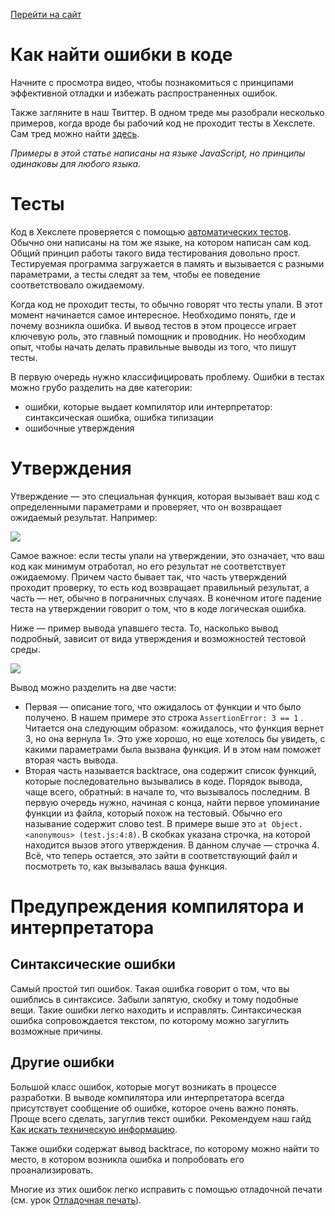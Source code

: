 [Перейти на сайт](https://ru.hexlet.io)

# Как найти ошибки в коде

Начните с просмотра видео, чтобы познакомиться с принципами эффективной отладки и избежать распространенных ошибок.

Также загляните в наш Твиттер. В одном треде мы разобрали несколько примеров, когда вроде бы рабочий код не проходит тесты в Хекслете. Сам тред можно найти [здесь](https://twitter.com/hexlethq/status/1545686617561628673?s=46&t=LbgDoYiyYsD-qadPmF522A).

*Примеры в этой статье написаны на языке JavaScript, но принципы одинаковы для любого языка.*

# Тесты

Код в Хекслете проверяется с помощью [автоматических тестов](https://ru.wikipedia.org/wiki/%D0%9C%D0%BE%D0%B4%D1%83%D0%BB%D1%8C%D0%BD%D0%BE%D0%B5_%D1%82%D0%B5%D1%81%D1%82%D0%B8%D1%80%D0%BE%D0%B2%D0%B0%D0%BD%D0%B8%D0%B5). Обычно они написаны на том же языке, на котором написан сам код. Общий принцип работы такого вида тестирования довольно прост. Тестируемая программа загружается в память и вызывается с разными параметрами, а тесты следят за тем, чтобы ее поведение соответствовало ожидаемому.

Когда код не проходит тесты, то обычно говорят что тесты упали. В этот момент начинается самое интересное. Необходимо понять, где и почему возникла ошибка. И вывод тестов в этом процессе играет ключевую роль, это главный помощник и проводник. Но необходим опыт, чтобы начать делать правильные выводы из того, что пишут тесты.

В первую очередь нужно классифицировать проблему. Ошибки в тестах можно грубо разделить на две категории:

* ошибки, которые выдает компилятор или интерпретатор: синтаксическая ошибка, ошибка типизации
* ошибочные утверждения

# Утверждения

Утверждение — это специальная функция, которая вызывает ваш код с определенными параметрами и проверяет, что он возвращает ожидаемый результат. Например:

![](https://files.carrotquest.app/knowledge-bases-images/articles/64033/64033-1732283835898-49feb5az.png)

Самое важное: если тесты упали на утверждении, это означает, что ваш код как минимум отработал, но его результат не соответствует ожидаемому. Причем часто бывает так, что часть утверждений проходит проверку, то есть код возвращает правильный результат, а часть — нет, обычно в пограничных случаях. В конечном итоге падение теста на утверждении говорит о том, что в коде логическая ошибка.

Ниже — пример вывода упавшего теста. То, насколько вывод подробный, зависит от вида утверждения и возможностей тестовой среды.

![](https://files.carrotquest.app/knowledge-bases-images/articles/64033/64033-1732283847767-w6ot7elm.png)

Вывод можно разделить на две части:

* Первая — описание того, что ожидалось от функции и что было получено. В нашем примере это строка `AssertionError: 3 == 1` . Читается она следующим образом: «ожидалось, что функция вернет 3, но она вернула 1». Это уже хорошо, но еще хотелось бы увидеть, с какими параметрами была вызвана функция. И в этом нам поможет вторая часть вывода.
* Вторая часть называется backtrace, она содержит список функций, которые последовательно вызывались в коде. Порядок вывода, чаще всего, обратный: в начале то, что вызывалось последним.
  В первую очередь нужно, начиная с конца, найти первое упоминание функции из файла, который похож на тестовый. Обычно его называние содержит слово test. В примере выше это `at Object.<anonymous> (test.js:4:8)`. В скобках указана строчка, на которой находится вызов этого утверждения. В данном случае — строчка 4.
  Всё, что теперь остается, это зайти в соответствующий файл и посмотреть то, как вызывалась ваша функция.

# Предупреждения компилятора и интерпретатора

## Синтаксические ошибки

Самый простой тип ошибок. Такая ошибка говорит о том, что вы ошиблись в синтаксисе. Забыли запятую, скобку и тому подобные вещи. Такие ошибки легко находить и исправлять. Синтаксическая ошибка сопровождается текстом, по которому можно загуглить возможные причины.

## Другие ошибки

Большой класс ошибок, которые могут возникать в процессе разработки. В выводе компилятора или интерпретатора всегда присутствует сообщение об ошибке, которое очень важно понять. Проще всего сделать, загуглив текст ошибки. Рекомендуем наш гайд [Как искать техническую информацию](https://guides.hexlet.io/how-to-search/).

Также ошибки содержат вывод backtrace, по которому можно найти то место, в котором возникла ошибка и попробовать его проанализировать.

Многие из этих ошибок легко исправить с помощью отладочной печати (см. урок [Отладочная печать](https://ru.hexlet.io/courses/programming-basics/lessons/debug/theory_unit)).
